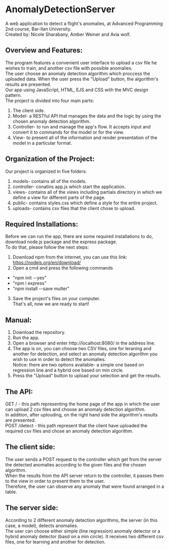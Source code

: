 # AnomalyDetectionServer
A web application to detect a flight's anomalies, at Advanced Programming 2nd course, Bar-Ilan University.  
Created by: Nicole Sharabany, Amber Weiner and Avia wolf.

## Overview and Features:
The program features a convenient user interface to upload a csv file he wishes to train, and another csv file with possible anomalies.  
The user choose an anomaly detection algorithm which proccess the uploaded data.
When the user press the "Upload" button, the algorithm's results are presented.  
Our app using JavaScript, HTML, EJS and CSS with the MVC design pattern.  
The project is divided into four main parts:  
1. The client side.
2. Model- a RESTful API that manages the data and the logic by using the chosen anomaly detection algorithm.
3. Controller- to run and manage the app's flow. It accepts input and convert it to commands for the model or for the view.
4. View- to present all of the information and render presentation of the model in a particular format.

## Organization of the Project:
Our project is organized in five folders:
1. models- contains all of the models.
2. controller- conatins app.js which start the application.
3. views- contains all of the views including partials directory in which we define a view for different parts of the page.
4. public- contains styles.css which define a style for the entire project.
5. uploads- contains csv files that the client chose to upload.

## Required Installations:
Before we can run the app, there are some required installations to do, download node.js package and the express package.  
To do that, please follow the next steps:
1. Download npm from the internet, you can use this link: https://nodejs.org/en/download/
2. Open a cmd and press the following commands  
* "npm init --yes"  
* "npm i express"  
* "npm install --save multer"  
3. Save the project's files on your computer.   
That's all, now we are ready to start!

## Manual:
1. Download the repository.
2. Run the app.
3. Open a browser and enter http://localhost:8080/ in the address line.
4. The app is on, you can choose two CSV files, one for leraning and another for detection, and select an anomaly detection algorithm you wish to use in order to detect the anomalies.  
Notice: there are two options available- a simple one based on regression line and a hybrid one based on min circle.
5. Press the "Upload" button to upload your selection and get the results.

## The API:
GET / - this path representing the home page of the app in which the user can upload 2 csv files and choose an anomaly detection algorithm.  
In addition, after uplouding, on the right hand side the algorithm's results are presented.  
POST /detect - this path represent that the client have uploaded the required csv files and chose an anomaly detection algorithm.

## The client side:
The user sends a POST request to the controller which get from the server the detected anomalies according to the given files and the chosen algorithm.  
When the results from the API server return to the controller, it passes them to the view in order to present them to the user.  
Therefore, the user can observe any anomaly that were found arranged in a table.  

## The server side:
According to 2 different anomaly detection algorithms, the server (in this case, a model), detects anomalies.  
The user can choose either simple (line regression) anomaly detector or a hybrid anomaly detector (basd on a min circle).
It receives two different csv files, one for learning and another for detection.
